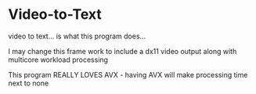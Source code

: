 # Video-to-Text
video to text... is what this program does...

I may change this frame work to include a dx11 video output along with multicore workload processing

This program REALLY LOVES AVX - having AVX will make processing time next to none
